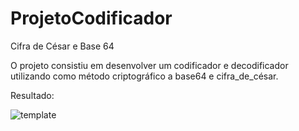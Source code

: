 # ProjetoCodificador
Cifra de César e Base 64

O projeto consistiu em desenvolver um codificador e decodificador utilizando como método criptográfico a base64 e cifra_de_césar.

Resultado:

![template](https://user-images.githubusercontent.com/114073192/197187677-ee36928f-ab61-4022-b16b-36d5119ef876.png)
